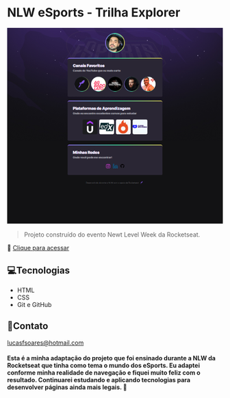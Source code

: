 # NLW eSports - Trilha Explorer

![preview](./.github/PagePreview.png)

>Projeto construído do evento Newt Level Week da Rocketseat.

🔗 [Clique para acessar](https://lucasfnandos.github.io/NLW/)

## 💻Tecnologias 

- HTML
- CSS
- Git e GitHub

## 📧Contato

lucasfsoares@hotmail.com

#### Esta é a minha adaptação do projeto que foi ensinado durante a NLW da Rocketseat que tinha como tema o mundo dos eSports. Eu adaptei conforme minha realidade de navegação e fiquei muito feliz com o resultado. Continuarei estudando e aplicando tecnologias para desenvolver páginas ainda mais legais. 🚀
